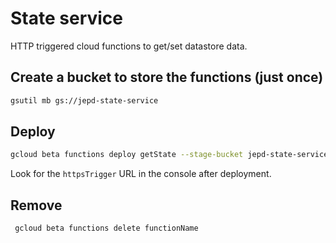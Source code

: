 # State service

HTTP triggered cloud functions to get/set datastore data.

## Create a bucket to store the functions (just once)
```bash
gsutil mb gs://jepd-state-service
```

## Deploy
```bash
gcloud beta functions deploy getState --stage-bucket jepd-state-service --trigger-http
```

Look for the `httpsTrigger` URL in the console after deployment.

## Remove
```bash
 gcloud beta functions delete functionName
 ```